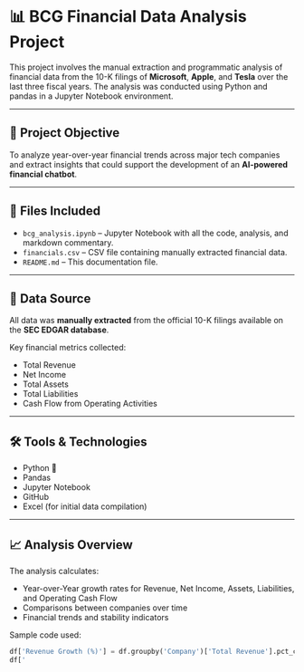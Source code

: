 # 📊 BCG Financial Data Analysis Project

This project involves the manual extraction and programmatic analysis of financial data from the 10-K filings of **Microsoft**, **Apple**, and **Tesla** over the last three fiscal years. The analysis was conducted using Python and pandas in a Jupyter Notebook environment.

---

## 🧠 Project Objective

To analyze year-over-year financial trends across major tech companies and extract insights that could support the development of an **AI-powered financial chatbot**.

---

## 📁 Files Included

- `bcg_analysis.ipynb` – Jupyter Notebook with all the code, analysis, and markdown commentary.
- `financials.csv` – CSV file containing manually extracted financial data.
- `README.md` – This documentation file.

---

## 📌 Data Source

All data was **manually extracted** from the official 10-K filings available on the **SEC EDGAR database**.

Key financial metrics collected:
- Total Revenue
- Net Income
- Total Assets
- Total Liabilities
- Cash Flow from Operating Activities

---

## 🛠️ Tools & Technologies

- Python 🐍
- Pandas
- Jupyter Notebook
- GitHub
- Excel (for initial data compilation)

---

## 📈 Analysis Overview

The analysis calculates:
- Year-over-Year growth rates for Revenue, Net Income, Assets, Liabilities, and Operating Cash Flow
- Comparisons between companies over time
- Financial trends and stability indicators

Sample code used:
```python
df['Revenue Growth (%)'] = df.groupby('Company')['Total Revenue'].pct_change() * 100
df['
